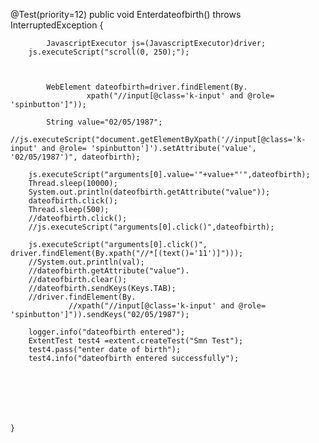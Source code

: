 @Test(priority=12)
	public void Enterdateofbirth() throws InterruptedException {
		
			
			JavascriptExecutor js=(JavascriptExecutor)driver;
		js.executeScript("scroll(0, 250);");
			 
			
			
			WebElement dateofbirth=driver.findElement(By.
					 xpath("//input[@class='k-input' and @role= 'spinbutton']"));	
			 
			String value="02/05/1987";
			//js.executeScript("document.getElementByXpath('//input[@class='k-input' and @role= 'spinbutton']').setAttribute('value', '02/05/1987')", dateofbirth);
				
		js.executeScript("arguments[0].value='"+value+"'",dateofbirth);
		Thread.sleep(10000);
		System.out.println(dateofbirth.getAttribute("value"));
		dateofbirth.click();
		Thread.sleep(500);
		//dateofbirth.click();
		//js.executeScript("arguments[0].click()",dateofbirth);
		
		js.executeScript("arguments[0].click()", driver.findElement(By.xpath("//*[(text()='11')]")));
		//System.out.println(val);
		//dateofbirth.getAttribute("value").
		//dateofbirth.clear();
		//dateofbirth.sendKeys(Keys.TAB);
		//driver.findElement(By.
				 //xpath("//input[@class='k-input' and @role= 'spinbutton']")).sendKeys("02/05/1987");
		
		logger.info("dateofbirth entered");
		ExtentTest test4 =extent.createTest("Smn Test");
		test4.pass("enter date of birth");
		test4.info("dateofbirth entered successfully");
		
		
		
		
		
		
		
	}
	
